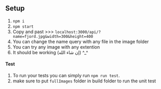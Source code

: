## Setup

1. `npm i`
2. `npm start`
3. Copy and past >>> `localhost:3000/api/?name=fjord.jpg&width=300&height=400`
4. You can change the name query with any file in the image folder
5. You can try any image with any extention
6. It should be working (إن شاء الله) ^\_^

#### Test

1. To run your tests you can simply run `npm run test`.
2. make sure to put `fullImages` folder in build folder to run the unit test
